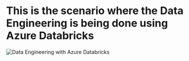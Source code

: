 # This is the scenario where the Data Engineering is being done using Azure Databricks

![Data Engineering with Azure Databricks](https://raw.githubusercontent.com/DataSnowman/MLonBigData/master/images/deWithAzureDatabricks.png)